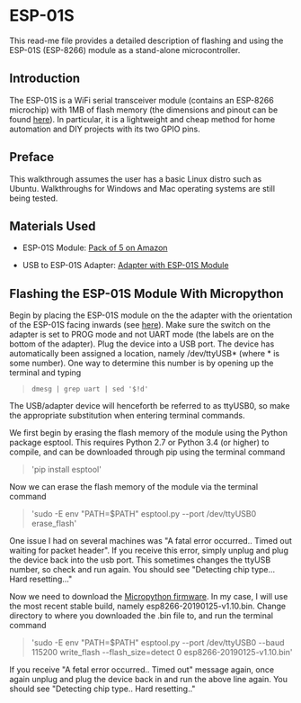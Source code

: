 # ESP-01S
This read-me file provides a detailed description of flashing and using the ESP-01S (ESP-8266) module as a stand-alone microcontroller.  

## Introduction
The ESP-01S is a WiFi serial transceiver module (contains an ESP-8266 microchip) with 1MB of flash memory (the dimensions and pinout can be found [here](https://github.com/hallb2/ESP01S/blob/master/Pictures/ESP-01S%20Pin%20Layout.jpeg)). In particular, it is a lightweight and cheap method for home automation and DIY projects with its two GPIO pins. 

## Preface
This walkthrough assumes the user has a basic Linux distro such as Ubuntu. Walkthroughs for Windows and Mac operating systems are still being tested. 

## Materials Used 
- ESP-01S Module: [Pack of 5 on Amazon](https://www.amazon.com/DIYmall-ESP8266-ESP-01S-Serial-Transceiver/dp/B07LBD33NT/ref=sr_1_6?crid=1KOD0CXA9RMBZ&keywords=diymall+esp8266&qid=1556118754&s=electronics&sprefix=DIYmall+esp%2Cbeauty%2C132&sr=1-6)

- USB to ESP-01S Adapter: [Adapter with ESP-01S Module](https://www.amazon.com/ESP-01S-ESP8266-Wireless-Adapter-4-5-5-5V/dp/B07KF119YB/ref=pd_cp_147_1?pd_rd_w=WmEpL&pf_rd_p=ef4dc990-a9ca-4945-ae0b-f8d549198ed6&pf_rd_r=8EAED7B3EFC142PAMDQY&pd_rd_r=0d0aba62-66a3-11e9-bbed-57e65051719f&pd_rd_wg=fm7pu&pd_rd_i=B07KF119YB&psc=1&refRID=8EAED7B3EFC142PAMDQY)

## Flashing the ESP-01S Module With Micropython
Begin by placing the ESP-01S module on the the adapter with the orientation of the ESP-01S facing inwards (see [here](https://github.com/hallb2/ESP01S/blob/master/Pictures/ESP-01S%20Orientation%20with%20Adapter.jpg)). Make sure the switch on the adapter is set to PROG mode and not UART mode (the labels are on the bottom of the adapter). Plug the device into a USB port. The device has automatically been assigned a location, namely /dev/ttyUSB* (where * is some number). One way to determine this number is by opening up the terminal and typing 

> `dmesg | grep uart | sed '$!d'`

The USB/adapter device will henceforth be referred to as ttyUSB0, so make the appropriate substitution when entering terminal commands. 

We first begin by erasing the flash memory of the module using the Python package esptool. This requires Python 2.7 or Python 3.4 (or higher) to compile, and can be downloaded through pip using the terminal command

> 'pip install esptool'

Now we can erase the flash memory of the module via the terminal command

> 'sudo -E env "PATH=$PATH" esptool.py --port /dev/ttyUSB0 erase_flash'

One issue I had on several machines was "A fatal error occurred.. Timed out waiting for packet header". If you receive this error, simply unplug and plug the device back into the usb port. This sometimes changes the ttyUSB number, so check and run again. You should see "Detecting chip type... Hard resetting..." 

Now we need to download the <a href="https://micropython.org/download#esp8266">Micropython firmware</a>. In my case, I will use the most recent stable build, namely esp8266-20190125-v1.10.bin. Change directory to where you downloaded the .bin file to, and run the terminal command

> 'sudo -E env "PATH=$PATH" esptool.py --port /dev/ttyUSB0 --baud 115200 write_flash --flash_size=detect 0 esp8266-20190125-v1.10.bin'

If you receive "A fetal error occurred.. Timed out" message again, once again unplug and plug the device back in and run the above line again. You should see "Detecting chip type.. Hard resetting.."
